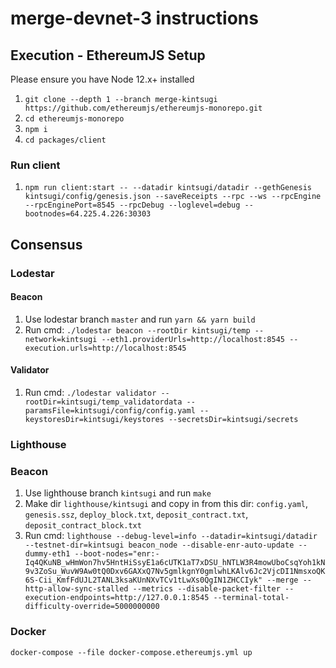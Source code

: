 # merge-devnet-3 instructions

## Execution - EthereumJS Setup

Please ensure you have Node 12.x+ installed

1. `git clone --depth 1 --branch merge-kintsugi https://github.com/ethereumjs/ethereumjs-monorepo.git`
1. `cd ethereumjs-monorepo`
1. `npm i`
1. `cd packages/client`

### Run client

1. `npm run client:start -- --datadir kintsugi/datadir --gethGenesis kintsugi/config/genesis.json --saveReceipts --rpc --ws --rpcEngine --rpcEnginePort=8545 --rpcDebug --loglevel=debug --bootnodes=64.225.4.226:30303`

## Consensus

### Lodestar

#### Beacon

1. Use lodestar branch `master` and run `yarn && yarn build`
1. Run cmd: `./lodestar beacon --rootDir kintsugi/temp --network=kintsugi --eth1.providerUrls=http://localhost:8545 --execution.urls=http://localhost:8545`

#### Validator

1. Run cmd: `./lodestar validator --rootDir=kintsugi/temp_validatordata --paramsFile=kintsugi/config/config.yaml --keystoresDir=kintsugi/keystores --secretsDir=kintsugi/secrets`

### Lighthouse

### Beacon

1. Use lighthouse branch `kintsugi` and run `make`
1. Make dir `lighthouse/kintsugi` and copy in from this dir: `config.yaml`, `genesis.ssz`, `deploy_block.txt`, `deposit_contract.txt`, `deposit_contract_block.txt`
1. Run cmd: `lighthouse --debug-level=info --datadir=kintsugi/datadir --testnet-dir=kintsugi beacon_node --disable-enr-auto-update --dummy-eth1 --boot-nodes="enr:-Iq4QKuNB_wHmWon7hv5HntHiSsyE1a6cUTK1aT7xDSU_hNTLW3R4mowUboCsqYoh1kN9v3ZoSu_WuvW9Aw0tQ0Dxv6GAXxQ7Nv5gmlkgnY0gmlwhLKAlv6Jc2VjcDI1NmsxoQK6S-Cii_KmfFdUJL2TANL3ksaKUnNXvTCv1tLwXs0QgIN1ZHCCIyk" --merge --http-allow-sync-stalled --metrics --disable-packet-filter --execution-endpoints=http://127.0.0.1:8545 --terminal-total-difficulty-override=5000000000`

### Docker

`docker-compose --file docker-compose.ethereumjs.yml up`
